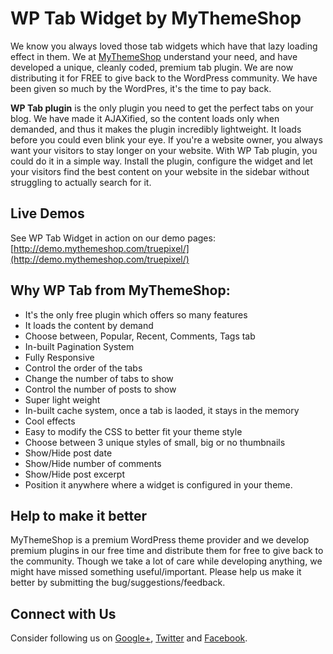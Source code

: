 # WP Tab Widget by MyThemeShop

We know you always loved those tab widgets which have that lazy loading effect in them. We at [MyThemeShop](http://mythemeshop.com/) understand your need, and have developed a unique, cleanly coded, premium tab plugin. We are now distributing it for FREE to give back to the WordPress community. We have been given so much by the WordPres, it's the time to pay back.

**WP Tab plugin** is the only plugin you need to get the perfect tabs on your blog. We have made it AJAXified, so the content loads only when demanded, and thus it makes the plugin incredibly lightweight. It loads before you could even blink your eye. If you're a website owner, you always want your visitors to stay longer on your website. With WP Tab plugin, you could do it in a simple way. Install the plugin, configure the widget and let your visitors find the best content on your website in the sidebar without struggling to actually search for it.

## Live Demos

See WP Tab Widget in action on our demo pages:
[http://demo.mythemeshop.com/truepixel/](http://demo.mythemeshop.com/truepixel/)

## Why WP Tab from MyThemeShop:

* It's the only free plugin which offers so many features
* It loads the content by demand
* Choose between, Popular, Recent, Comments, Tags tab
* In-built Pagination System
* Fully Responsive
* Control the order of the tabs
* Change the number of tabs to show
* Control the number of posts to show
* Super light weight
* In-built cache system, once a tab is laoded, it stays in the memory
* Cool effects
* Easy to modify the CSS to better fit your theme style
* Choose between 3 unique styles of small, big or no thumbnails
* Show/Hide post date
* Show/Hide number of comments
* Show/Hide post excerpt
* Position it anywhere where a widget is configured in your theme.

## Help to make it better

MyThemeShop is a premium WordPress theme provider and we develop premium plugins in our free time and distribute them for free to give back to the community. Though we take a lot of care while developing anything, we might have missed something useful/important. Please help us make it better by submitting the bug/suggestions/feedback.

## Connect with Us

Consider following us on [Google+](https://plus.google.com/+Mythemeshop/), [Twitter](https://twitter.com/MyThemeShopTeam) and [Facebook](https://www.facebook.com/MyThemeShop).